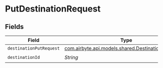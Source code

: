 # PutDestinationRequest


## Fields

| Field                                                                                               | Type                                                                                                | Required                                                                                            | Description                                                                                         |
| --------------------------------------------------------------------------------------------------- | --------------------------------------------------------------------------------------------------- | --------------------------------------------------------------------------------------------------- | --------------------------------------------------------------------------------------------------- |
| `destinationPutRequest`                                                                             | [com.airbyte.api.models.shared.DestinationPutRequest](../../models/shared/DestinationPutRequest.md) | :heavy_minus_sign:                                                                                  | N/A                                                                                                 |
| `destinationId`                                                                                     | *String*                                                                                            | :heavy_check_mark:                                                                                  | N/A                                                                                                 |